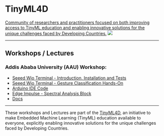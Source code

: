 # TinyML4D
[Community of researchers and practitioners focused on both improving access to TinyML education and enabling innovative solutions for the unique challenges faced by Developing Countries.](https://tinyml.seas.harvard.edu/4D/AcademicNetwork)
<img src='https://tinyml.seas.harvard.edu/assets/images/workingGroups/4D/AN_Map2.jpg'/>
<hr>  

## Workshops / Lectures
### Addis Ababa University (AAU) Workshop:
+ [Seeed Wio Terminal - Introduction, Installation and Tests](AAU/1_Wio_Terminal_Installation.pdf)
+ [Seeed Wio Terminal - Gesture Classification Hands-On](AAU/2_Wio_Terminal_Hands-on.pdf)
+ [Arduino IDE Code](AAU/Arduino_IDE_code)
+ [Edge Impulse - Spectral Analysis Block](https://colab.research.google.com/github/Mjrovai/TinyML4D/blob/main/AAU/Edge%20Impulse%20-%20Spectral%20Analysis%20Block.ipynb)
+ [Docs](AAU/docs)

<hr>

These workshops and Lectures are part of the [TinyML4D](https://tinyml.seas.harvard.edu/), an initiative to make Embedded Machine Learning (TinyML) education available to everyone, explicitly enabling innovative solutions for the unique challenges faced by Developing Countries.  
